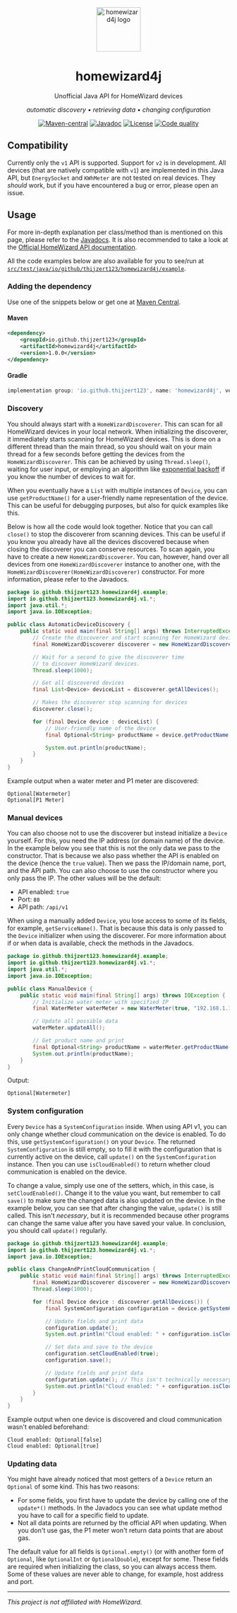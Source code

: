 <div align="center">
  <img src="https://github.com/Thijzert123/homewizard4j/blob/main/logo.png?raw=true" alt="homewizard4j logo" width=100 height=100 />
  <h1>homewizard4j</h1>
  Unofficial Java API for HomeWizard devices

  _automatic discovery_ • _retrieving data_ • _changing configuration_

  [![Maven-central](https://img.shields.io/maven-central/v/io.github.thijzert123/homewizard4j?style=for-the-badge&logo=maven&color=blue)](https://central.sonatype.com/artifact/io.github.thijzert123/homewizard4j)
  [![Javadoc](https://javadoc.io/badge2/io.github.thijzert123/homewizard4j/javadoc.svg?color=yellow&style=for-the-badge)](https://javadoc.io/doc/io.github.thijzert123/homewizard4j) 
  [![License](https://img.shields.io/github/license/Thijzert123/homewizard4j?style=for-the-badge&color=A9CF04)](https://opensource.org/license/apache-2-0)
  [![Code quality](https://img.shields.io/codefactor/grade/github/Thijzert123/homewizard4j?style=for-the-badge)](https://www.codefactor.io/repository/github/thijzert123/homewizard4j)
</div>

## Compatibility
Currently only the `v1` API is supported. Support for `v2` is in development. All devices (that are natively compatible with `v1`) are implemented in this Java API, but `EnergySocket` and `KWhMeter` are not tested on real devices. They _should_ work, but if you have encountered a bug or error, please open an issue.

## Usage
For more in-depth explanation per class/method than is mentioned on this page, please refer to the [Javadocs](https://javadoc.io/doc/io.github.thijzert123/homewizard4j). It is also recommended to take a look at the [Official HomeWizard API documentation](https://api-documentation.homewizard.com/docs/introduction).

All the code examples below are also available for you to see/run at [`src/test/java/io/github/thijzert123/homewizard4j/example`](https://github.com/Thijzert123/homewizard4j/tree/main/src/test/java/io/github/thijzert123/homewizard4j/example).

### Adding the dependency
Use one of the snippets below or get one at [Maven Central](https://central.sonatype.com/artifact/io.github.thijzert123/homewizard4j).

#### Maven
```xml
<dependency>
    <groupId>io.github.thijzert123</groupId>
    <artifactId>homewizard4j</artifactId>
    <version>1.0.0</version>
</dependency>
```

#### Gradle
```gradle
implementation group: 'io.github.thijzert123', name: 'homewizard4j', version: '1.0.0'
```

### Discovery
You should always start with a `HomeWizardDiscoverer`. This can scan for all HomeWizard devices in your local network.
When initializing the discoverer, it immediately starts scanning for HomeWizard devices. This is done on a different thread than the main thread, so you should wait on your main thread for a few seconds before getting the devices from the `HomeWizardDiscoverer`. This can be achieved by using `Thread.sleep()`, waiting for user input, or employing an algorithm like [exponential backoff](https://en.wikipedia.org/wiki/Exponential_backoff) if you know the number of devices to wait for.

When you eventually have a `List` with multiple instances of `Device`, you can use `getProductName()` for a user-friendly name representation of the device. This can be useful for debugging purposes, but also for quick examples like this.

Below is how all the code would look together. Notice that you can call `close()` to stop the discoverer from scanning devices. This can be useful if you know you already have all the devices discovered because when closing the discoverer you can conserve resources. To scan again, you have to create a new `HomeWizardDiscoverer`. You can, however, hand over all devices from one `HomeWizardDiscoverer` instance to another one, with the `HomeWizardDiscoverer(HomeWizardDiscoverer)` constructor.
For more information, please refer to the Javadocs.
```java
package io.github.thijzert123.homewizard4j.example;
import io.github.thijzert123.homewizard4j.v1.*;
import java.util.*;
import java.io.IOException;

public class AutomaticDeviceDiscovery {
    public static void main(final String[] args) throws InterruptedException, IOException {
        // Create the discoverer and start scanning for HomeWizard devices.
        final HomeWizardDiscoverer discoverer = new HomeWizardDiscoverer();

        // Wait for a second to give the discoverer time
        // to discover HomeWizard devices.
        Thread.sleep(1000);

        // Get all discovered devices
        final List<Device> deviceList = discoverer.getAllDevices();

        // Makes the discoverer stop scanning for devices
        discoverer.close();

        for (final Device device : deviceList) {
            // User-friendly name of the device
            final Optional<String> productName = device.getProductName();

            System.out.println(productName);
        }
    }
}
```
Example output when a water meter and P1 meter are discovered:
```
Optional[Watermeter]
Optional[P1 Meter]
```

### Manual devices
You can also choose not to use the discoverer but instead initialize a `Device` yourself. For this, you need the IP address (or domain name) of the device. In the example below you see that this is not the only data we pass to the constructor.
That is because we also pass whether the API is enabled on the device (hence the `true` value). Then we pass the IP/domain name, port, and the API path. You can also choose to use the constructor where you only pass the IP. The other values will be the default:
- API enabled: `true`
- Port: `80`
- API path: `/api/v1`

When using a manually added `Device`, you lose access to some of its fields, for example, `getServiceName()`. That is because this data is only passed to the `Device` initializer when using the discoverer. For more information about if or when data is available, check the methods in the Javadocs.
```java
package io.github.thijzert123.homewizard4j.example;
import io.github.thijzert123.homewizard4j.v1.*;
import java.util.*;
import java.io.IOException;

public class ManualDevice {
    public static void main(final String[] args) throws IOException {
        // Initialize water meter with specified IP
        final WaterMeter waterMeter = new WaterMeter(true, "192.168.1.123", 80, "/api/v1");

        // Update all possible data
        waterMeter.updateAll();

        // Get product name and print
        final Optional<String> productName = waterMeter.getProductName();
        System.out.println(productName);
    }
}
```
Output:
```
Optional[Watermeter]
```

### System configuration
Every `Device` has a `SystemConfiguration` inside. When using API v1, you can only change whether cloud communication on the device is enabled. To do this, use `getSystemConfiguration()` on your `Device`. The returned `SystemConfiguration` is still empty, so to fill it with the configuration that is currently active on the device, call `update()` on the `SystemConfiguration` instance. Then you can use `isCloudEnabled()` to return whether cloud communication is enabled on the device.

To change a value, simply use one of the setters, which, in this case, is `setCloudEnabled()`. Change it to the value you want, but remember to call `save()` to make sure the changed data is also updated on the device.
In the example below, you can see that after changing the value, `update()` is still called. This isn't _necessary_, but it is recommended because other programs can change the same value after you have saved your value.
In conclusion, you should call `update()` regularly.
```java
package io.github.thijzert123.homewizard4j.example;
import io.github.thijzert123.homewizard4j.v1.*;
import java.io.IOException;

public class ChangeAndPrintCloudCommunication {
    public static void main(final String[] args) throws InterruptedException, IOException {
        final HomeWizardDiscoverer discoverer = new HomeWizardDiscoverer();
        Thread.sleep(1000);

        for (final Device device : discoverer.getAllDevices()) {
            final SystemConfiguration configuration = device.getSystemConfiguration();

            // Update fields and print data
            configuration.update();
            System.out.println("Cloud enabled: " + configuration.isCloudEnabled());

            // Set data and save to the device
            configuration.setCloudEnabled(true);
            configuration.save();

            // Update fields and print data
            configuration.update(); // This isn't technically necessary, but it's good practise
            System.out.println("Cloud enabled: " + configuration.isCloudEnabled());
        }
    }
}
```
Example output when one device is discovered and cloud communication wasn't enabled beforehand:
```
Cloud enabled: Optional[false]
Cloud enabled: Optional[true]
```

### Updating data
You might have already noticed that most getters of a `Device` return an `Optional` of some kind. This has two reasons:
- For some fields, you first have to update the device by calling one of the `update*()` methods. In the Javadocs you can see what update method you have to call for a specific field to update.
- Not all data points are returned by the official API when updating. When you don't use gas, the P1 meter won't return data points that are about gas.

The default value for all fields is `Optional.empty()` (or with another form of `Optional`, like `OptionalInt` or `OptionalDouble`), except for some. These fields are required when initializing the class, so you can always access them. Some of these values are never able to change, for example, host address and port.

---
_This project is not affiliated with HomeWizard._
